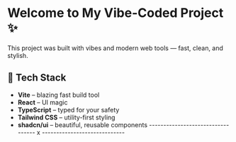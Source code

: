 # Welcome to My Vibe-Coded Project ✨

This project was built with vibes and modern web tools — fast, clean, and stylish.

## 🚀 Tech Stack



- **Vite** – blazing fast build tool  
- **React** – UI magic  
- **TypeScript** – typed for your safety  
- **Tailwind CSS** – utility-first styling  
- **shadcn/ui** – beautiful, reusable components
---------------------------------- x -----------------------------
